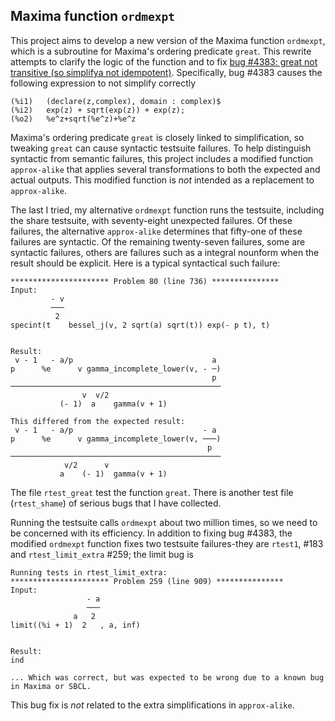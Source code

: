 ## Maxima function `ordmexpt`

This project aims to develop a new version of the Maxima function `ordmexpt`, 
which is a subroutine for Maxima's ordering predicate `great`. This 
rewrite attempts to clarify the logic of the function and to fix [bug #4383: 
great not transitive (so simplifya not idempotent)](https://sourceforge.net/p/maxima/bugs/4383/). Specifically, bug #4383 causes the following expression to not simplify correctly
~~~
(%i1)	(declare(z,complex), domain : complex)$
(%i2)	exp(z) + sqrt(exp(z)) + exp(z);
(%o2)	%e^z+sqrt(%e^z)+%e^z
~~~
Maxima's ordering predicate `great` is closely linked to simplification, 
so tweaking `great` can cause syntactic testsuite failures. To help 
distinguish syntactic from semantic failures, this project includes a 
modified function `approx-alike` that applies several transformations 
to both the expected and actual outputs. This modified function is *not* 
intended as a replacement to `approx-alike`. 

The last I tried, my alternative `ordmexpt` function runs the testsuite, including
the share testsuite, with seventy-eight unexpected failures. Of these failures, the alternative `approx-alike` determines that fifty-one of these failures are syntactic. Of the remaining twenty-seven failures, some are syntactic failures, others are failures such as a integral nounform when the result should be explicit. 
Here is a typical syntactical such failure:
~~~
********************** Problem 80 (line 736) ***************
Input:
         - v
         ───
          2
specint(t    bessel_j(v, 2 sqrt(a) sqrt(t)) exp(- p t), t)


Result:
 v - 1   - a/p                               a
p      %e      v gamma_incomplete_lower(v, - ─)
                                             p
───────────────────────────────────────────────
                v  v/2
           (- 1)  a    gamma(v + 1)

This differed from the expected result:
 v - 1   - a/p                             - a
p      %e      v gamma_incomplete_lower(v, ───)
                                            p
───────────────────────────────────────────────
            v/2      v
           a    (- 1)  gamma(v + 1)

~~~
The file `rtest_great` test the function `great`. There is another test file (`rtest_shame`) of serious bugs that I have collected.

Running the testsuite calls `ordmexpt` about two million times, so we need to be
concerned with its efficiency. In addition to fixing bug #4383, the modified `ordmexpt` function fixes two testsuite failures-they are `rtest1`, #183 and `rtest_limit_extra` #259; the limit bug is  
~~~
Running tests in rtest_limit_extra:
********************** Problem 259 (line 909) ***************
Input:
                 - a
                 ───
              a   2
limit((%i + 1)  2   , a, inf)


Result:
ind

... Which was correct, but was expected to be wrong due to a known bug in Maxima or SBCL.
~~~
This bug fix is *not* related to the extra simplifications in `approx-alike`.


